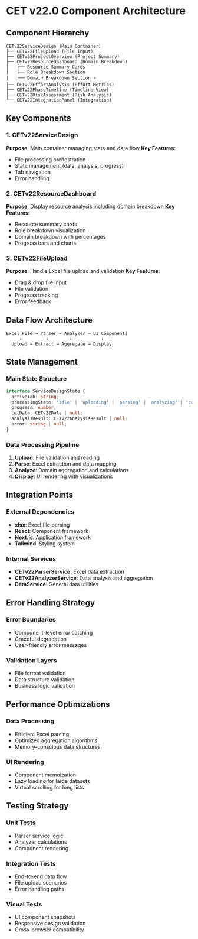 # CET v22.0 Component Architecture

## Component Hierarchy

```
CETv22ServiceDesign (Main Container)
├── CETv22FileUpload (File Input)
├── CETv22ProjectOverview (Project Summary)
├── CETv22ResourceDashboard (Domain Breakdown)
│   ├── Resource Summary Cards
│   ├── Role Breakdown Section
│   └── Domain Breakdown Section ⭐
├── CETv22EffortAnalysis (Effort Metrics)
├── CETv22PhaseTimeline (Timeline View)
├── CETv22RiskAssessment (Risk Analysis)
└── CETv22IntegrationPanel (Integration)
```

## Key Components

### 1. CETv22ServiceDesign
**Purpose**: Main container managing state and data flow
**Key Features**:
- File processing orchestration
- State management (data, analysis, progress)
- Tab navigation
- Error handling

### 2. CETv22ResourceDashboard
**Purpose**: Display resource analysis including domain breakdown
**Key Features**:
- Resource summary cards
- Role breakdown visualization
- Domain breakdown with percentages
- Progress bars and charts

### 3. CETv22FileUpload
**Purpose**: Handle Excel file upload and validation
**Key Features**:
- Drag & drop file input
- File validation
- Progress tracking
- Error feedback

## Data Flow Architecture

```
Excel File → Parser → Analyzer → UI Components
     ↓         ↓        ↓           ↓
  Upload → Extract → Aggregate → Display
```

## State Management

### Main State Structure
```typescript
interface ServiceDesignState {
  activeTab: string;
  processingState: 'idle' | 'uploading' | 'parsing' | 'analyzing' | 'completed' | 'error';
  progress: number;
  cetData: CETv22Data | null;
  analysisResult: CETv22AnalysisResult | null;
  error: string | null;
}
```

### Data Processing Pipeline
1. **Upload**: File validation and reading
2. **Parse**: Excel extraction and data mapping
3. **Analyze**: Domain aggregation and calculations
4. **Display**: UI rendering with visualizations

## Integration Points

### External Dependencies
- **xlsx**: Excel file parsing
- **React**: Component framework
- **Next.js**: Application framework
- **Tailwind**: Styling system

### Internal Services
- **CETv22ParserService**: Excel data extraction
- **CETv22AnalyzerService**: Data analysis and aggregation
- **DataService**: General data utilities

## Error Handling Strategy

### Error Boundaries
- Component-level error catching
- Graceful degradation
- User-friendly error messages

### Validation Layers
- File format validation
- Data structure validation
- Business logic validation

## Performance Optimizations

### Data Processing
- Efficient Excel parsing
- Optimized aggregation algorithms
- Memory-conscious data structures

### UI Rendering
- Component memoization
- Lazy loading for large datasets
- Virtual scrolling for long lists

## Testing Strategy

### Unit Tests
- Parser service logic
- Analyzer calculations
- Component rendering

### Integration Tests
- End-to-end data flow
- File upload scenarios
- Error handling paths

### Visual Tests
- UI component snapshots
- Responsive design validation
- Cross-browser compatibility

